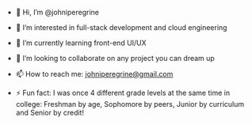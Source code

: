 - 👋 Hi, I’m @johniperegrine
- 👀 I’m interested in full-stack development and cloud engineering
- 🌱 I’m currently learning front-end UI/UX
- 💞️ I’m looking to collaborate on any project you can dream up
- 📫 How to reach me: johniperegrine@gmail.com

- ⚡ Fun fact: I was once 4 different grade levels at the same time in college: Freshman by age, Sophomore by peers, Junior by curriculum and Senior by credit!
